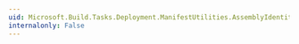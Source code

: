 ```yaml
---
uid: Microsoft.Build.Tasks.Deployment.ManifestUtilities.AssemblyIdentity.FromAssemblyName(System.String)
internalonly: False
---
```

